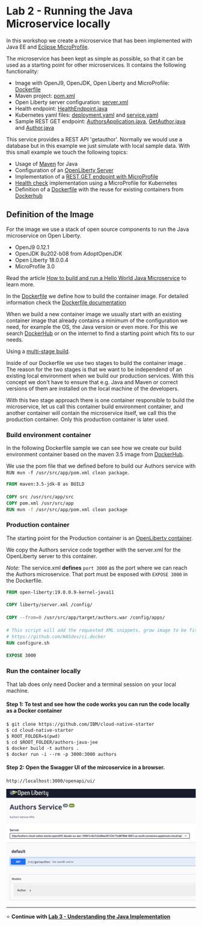 # Lab 2 - Running the Java Microservice locally


In this workshop we create a microservice that has been implemented with Java EE and [Eclipse MicroProfile](https://microprofile.io/).

The microservice has been kept as simple as possible, so that it can be used as a starting point for other microservices. It contains the following functionality:

* Image with OpenJ9, OpenJDK, Open Liberty and MicroProfile: [Dockerfile](../Dockerfile)
* Maven project: [pom.xml](../pom.xml)
* Open Liberty server configuration: [server.xml](../liberty/server.xml)
* Health endpoint: [HealthEndpoint.java](../src/main/java/com/ibm/authors/HealthEndpoint.java)
* Kubernetes yaml files: [deployment.yaml](../deployment/deployment.yaml) and [service.yaml](../deployment/service.yaml)
* Sample REST GET endpoint: [AuthorsApplication.java](../src/main/java/com/ibm/authors/AuthorsApplication.java), [GetAuthor.java](../src/main/java/com/ibm/authors/GetAuthor.java) and [Author.java](../src/main/java/com/ibm/authors/Author.java)

This service provides a REST API 'getauthor'. Normally we would use a database but in this example we just simulate with local sample data. With this small example we touch the following topics:

* Usage of [Maven](https://maven.apache.org/) for Java 
* Configuration of an [OpenLiberty Server](https://openliberty.io)
* Implementation of a [REST GET endpoint with MicroProfile](https://openliberty.io/blog/2018/01/31/mpRestClient.html)
* [Health check](https://openliberty.io/guides/kubernetes-microprofile-health.html#adding-a-health-check-to-the-inventory-microservice) implementation using a MicroProfile for Kubernetes 
* Definition of a [Dockerfile](https://docs.docker.com/engine/reference/builder/) with the reuse for existing containers from [Dockerhub](https://hub.docker.com)

## Definition of the Image

For the image we use a stack of open source components to run the Java microservice on Open Liberty.

* OpenJ9 0.12.1
* OpenJDK 8u202-b08 from AdoptOpenJDK
* Open Liberty 18.0.0.4
* MicroProfile 3.0

Read the article [How to build and run a Hello World Java Microservice](http://heidloff.net/article/how-to-build-and-run-a-hello-world-java-microservice/) to learn more.

In the [Dockerfile](../authors-java-jee/Dockerfile) we define how to build the container image. For detailed information check the [Dockerfile documentation](https://docs.docker.com/engine/reference/builder/)

When we build a new container image we usually start with an existing container image that already contains a minimum of the configuration we need, for example the OS, the Java version or even more. For this we search [DockerHub](https://hub.docker.com/search?q=maven&type=image&image_filter=official) or on the internet to find a starting point which fits to our needs. 

Using a [multi-stage build](https://docs.docker.com/develop/develop-images/multistage-build/).

Inside of our Dockerfile we use two stages to build the container image . The reason for the two stages is that we want to be independend of an existing local environment when we build our production services. With this concept we don't have to ensure that e.g. Java and Maven or correct versions of them are installed on the local machine of the developers.

With this two stage approach there is one container responsible to build the microservice, let us call this container build environment container, and another container will contain the microservice itself, we call this the production container. Only this production container is later used.


### Build environment container

In the following Dockerfile sample we can see how we create our build environment container based on the maven 3.5 image from [DockerHub](https://hub.docker.com/_/maven/).

We use the pom file that we defined before to build our Authors service with `RUN mvn -f /usr/src/app/pom.xml clean package`.

```dockerfile
FROM maven:3.5-jdk-8 as BUILD
 
COPY src /usr/src/app/src
COPY pom.xml /usr/src/app
RUN mvn -f /usr/src/app/pom.xml clean package
```

### Production container

The starting point for the Production container is an [OpenLiberty container](https://hub.docker.com/_/open-liberty).

We copy the Authors service code together with the server.xml for the OpenLiberty server to this container.

_Note:_ The service.xml **defines** `port 3000` as the port where we can reach the Authors microservice. That port must be exposed with `EXPOSE 3000` in the Dockerfile.

```dockerfile
FROM open-liberty:19.0.0.9-kernel-java11

COPY liberty/server.xml /config/

COPY --from=0 /usr/src/app/target/authors.war /config/apps/

# This script will add the requested XML snippets, grow image to be fit-for-purpose and apply interim fixes
# https://github.com/WASdev/ci.docker
RUN configure.sh

EXPOSE 3000
```

### Run the container locally

That lab does only need Docker and a terminal session on your local machine.

#### Step 1: To test and see how the code works you can run the code locally as a Docker container

```
$ git clone https://github.com/IBM/cloud-native-starter
$ cd cloud-native-starter
$ ROOT_FOLDER=$(pwd)
$ cd $ROOT_FOLDER/authors-java-jee
$ docker build -t authors .
$ docker run -i --rm -p 3000:3000 authors
```

#### Step 2: Open the Swagger UI of the mircoservice in a browser.

```
http://localhost:3000/openapi/ui/
```

![Swagger UI](images/authors-swagger-ui.png)


---

:star: __Continue with [Lab 3 - Understanding the Java Implementation](./3-java.md#lab-3---understanding-the-java-implementation)__